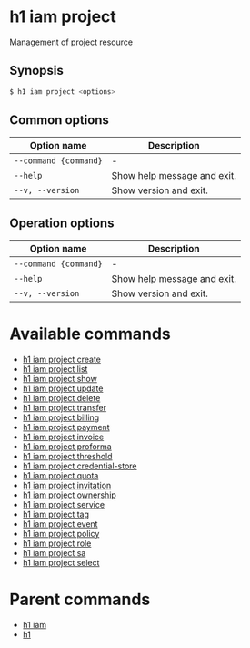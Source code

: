 
# h1 iam project

Management of project resource

## Synopsis

```bash
$ h1 iam project <options>
```

## Common options

| Option name               | Description                 |
| ------------------------- | --------------------------- |
| ```--command {command}``` | -                           |
| ```--help```              | Show help message and exit. |
| ```--v, --version```      | Show version and exit.      |

## Operation options

| Option name               | Description                 |
| ------------------------- | --------------------------- |
| ```--command {command}``` | -                           |
| ```--help```              | Show help message and exit. |
| ```--v, --version```      | Show version and exit.      |

# Available commands

* [h1 iam project create](./create/README.md)
* [h1 iam project list](./list/README.md)
* [h1 iam project show](./show/README.md)
* [h1 iam project update](./update/README.md)
* [h1 iam project delete](./delete/README.md)
* [h1 iam project transfer](./transfer/README.md)
* [h1 iam project billing](./billing/README.md)
* [h1 iam project payment](./payment/README.md)
* [h1 iam project invoice](./invoice/README.md)
* [h1 iam project proforma](./proforma/README.md)
* [h1 iam project threshold](./threshold/README.md)
* [h1 iam project credential-store](./credential-store/README.md)
* [h1 iam project quota](./quota/README.md)
* [h1 iam project invitation](./invitation/README.md)
* [h1 iam project ownership](./ownership/README.md)
* [h1 iam project service](./service/README.md)
* [h1 iam project tag](./tag/README.md)
* [h1 iam project event](./event/README.md)
* [h1 iam project policy](./policy/README.md)
* [h1 iam project role](./role/README.md)
* [h1 iam project sa](./sa/README.md)
* [h1 iam project select](./select/README.md)

# Parent commands

* [h1 iam](./../README.md)
* [h1](./../../README.md)
